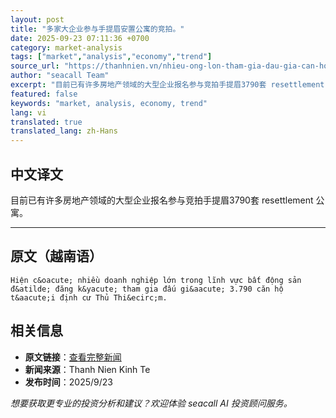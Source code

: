 ```yaml
---
layout: post
title: "多家大企业参与手提眉安置公寓的竞拍。"
date: 2025-09-23 07:11:36 +0700
category: market-analysis
tags: ["market","analysis","economy","trend"]
source_url: "https://thanhnien.vn/nhieu-ong-lon-tham-gia-dau-gia-can-ho-tai-dinh-cu-thu-thiem-185250923101454559.htm"
author: "seacall Team"
excerpt: "目前已有许多房地产领域的大型企业报名参与竞拍手提眉3790套 resettlement 公寓。..."
featured: false
keywords: "market, analysis, economy, trend"
lang: vi
translated: true
translated_lang: zh-Hans
---
```


## 中文译文

目前已有许多房地产领域的大型企业报名参与竞拍手提眉3790套 resettlement 公寓。

---

## 原文（越南语）

    Hiện c&oacute; nhiều doanh nghiệp lớn trong lĩnh vực bất động sản đ&atilde; đăng k&yacute; tham gia đấu gi&aacute; 3.790 căn hộ t&aacute;i định cư Thủ Thi&ecirc;m.

## 相关信息

- **原文链接**：[查看完整新闻](https://thanhnien.vn/nhieu-ong-lon-tham-gia-dau-gia-can-ho-tai-dinh-cu-thu-thiem-185250923101454559.htm)
- **新闻来源**：Thanh Nien Kinh Te
- **发布时间**：2025/9/23

*想要获取更专业的投资分析和建议？欢迎体验 seacall AI 投资顾问服务。*